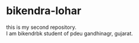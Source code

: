 # bikendra-lohar
this is my second repository.
<br>
I am bikendrbk student of pdeu gandhinagr, gujarat.

